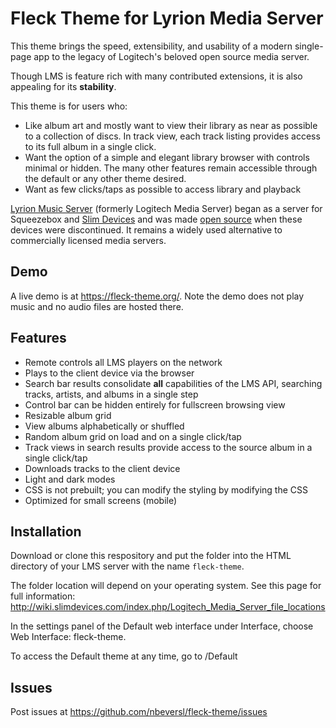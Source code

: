 # Fleck Theme for Lyrion Media Server

This theme brings the speed, extensibility, and usability of a modern single-page app to the legacy of Logitech's beloved open source media server.

Though LMS is feature rich with many contributed extensions, it is also appealing for its **stability**.

This theme is for users who:

- Like album art and mostly want to view their library as near as possible to a collection of discs. In track view, each track listing provides access to its full album in a single click.
- Want the option of a simple and elegant library browser with controls minimal or hidden. The many other features remain accessible through the default or any other theme desired.
- Want as few clicks/taps as possible to access library and playback

[Lyrion Music Server](https://lyrion.org/) (formerly Logitech Media Server) began as a server for Squeezebox and [Slim Devices](https://en.wikipedia.org/wiki/Squeezebox_(network_music_player)) and was made [open source](https://github.com/LMS-Community) when these devices were discontinued. It remains a widely used alternative to commercially licensed media servers.

## Demo

A live demo is at https://fleck-theme.org/. Note the demo does not play music and no audio files are hosted there.

## Features

- Remote controls all LMS players on the network
- Plays to the client device via the browser
- Search bar results consolidate **all** capabilities of the LMS API, searching tracks, artists, and albums in a single step
- Control bar can be hidden entirely for fullscreen browsing view
- Resizable album grid
- View albums alphabetically or shuffled
- Random album grid on load and on a single click/tap
- Track views in search results provide access to the source album in a single click/tap
- Downloads tracks to the client device
- Light and dark modes
- CSS is not prebuilt; you can modify the styling by modifying the CSS
- Optimized for small screens (mobile)

## Installation

Download or clone this respository and put the folder into the HTML directory of your LMS server with the name `fleck-theme`. 

The folder location will depend on your operating system. See this page for full information: http://wiki.slimdevices.com/index.php/Logitech_Media_Server_file_locations

In the settings panel of the Default web interface under Interface, choose Web Interface: fleck-theme.

To access the Default theme at any time, go to /Default

## Issues

Post issues at https://github.com/nbeversl/fleck-theme/issues

